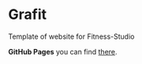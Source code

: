 # Grafit
Template of website for Fitness-Studio

**GitHub Pages** you can find [there](https://chernat.github.io/-grafit/ "GitHub Pages for this repo").
